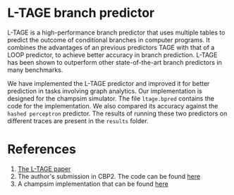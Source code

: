 # L-TAGE branch predictor
L-TAGE is a high-performance branch predictor that uses multiple tables to predict the outcome of conditional branches in computer programs. It combines the advantages of an previous predictors TAGE with that of a LOOP predictor, to achieve better accuracy in branch prediction. L-TAGE has been shown to outperform other state-of-the-art branch predictors in many benchmarks.

We have implemented the L-TAGE predictor and improved it for better prediction in tasks involving graph analytics. Our implementation is designed for the champsim simulator. The file `ltage.bpred` contains the code for the implementation. We also compared its accuracy against the `hashed perceptron` predictor. The results of running these two predictors on different traces are present in the `results` folder.

# References
1. [The L-TAGE paper](https://www.irisa.fr/caps/people/seznec/L-TAGE.pdf)
2. The author's submission in CBP2. The code can be found [here](https://team.inria.fr/pacap/members/andre-seznec/branch-prediction-research/)
3. A champsim implementation that can be found [here](https://github.com/KanPard005/RISCY_V_TAGE)
